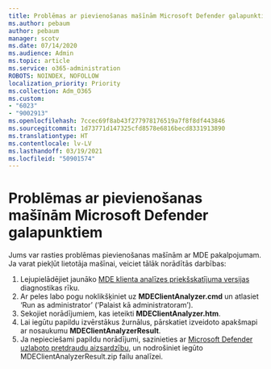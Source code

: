 ```yaml
---
title: Problēmas ar pievienošanas mašīnām Microsoft Defender galapunktiem
ms.author: pebaum
author: pebaum
manager: scotv
ms.date: 07/14/2020
ms.audience: Admin
ms.topic: article
ms.service: o365-administration
ROBOTS: NOINDEX, NOFOLLOW
localization_priority: Priority
ms.collection: Adm_O365
ms.custom:
- "6023"
- "9002913"
ms.openlocfilehash: 7ccec69f8ab43f277978176519a7f8f8df443846
ms.sourcegitcommit: 1d73771d147325cfd8578e6816becd8331913890
ms.translationtype: HT
ms.contentlocale: lv-LV
ms.lasthandoff: 03/19/2021
ms.locfileid: "50901574"
---
```

# <a name="issues-with-onboarding-machines-to-microsoft-defender-for-endpoints"></a>Problēmas ar pievienošanas mašīnām Microsoft Defender galapunktiem

Jums var rasties problēmas pievienošanas mašīnām ar MDE pakalpojumam. Ja varat piekļūt lietotāja mašīnai, veiciet tālāk norādītās darbības:

1. Lejupielādējiet jaunāko [MDE klienta analīzes priekšskatījuma versijas](https://aka.ms/betamdeanalyzer) diagnostikas rīku.
2. Ar peles labo pogu noklikšķiniet uz **MDEClientAnalyzer.cmd** un atlasiet ‘Run as administrator’ (‘Palaist kā administratoram’).
3. Sekojiet norādījumiem, kas ieteikti **MDEClientAnalyzer.htm**.
4. Lai iegūtu papildu izvērstākus žurnālus, pārskatiet izveidoto apakšmapi ar nosaukumu **MDEClientAnalyzerResult**.
5. Ja nepieciešami papildu norādījumi, sazinieties ar [Microsoft Defender uzlaboto pretdraudu aizsardzību](https://docs.microsoft.com/windows/security/threat-protection/microsoft-defender-atp/contact-support), un nodrošiniet iegūto MDEClientAnalyzerResult.zip failu analīzei.
